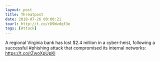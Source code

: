 ```yaml
---
layout: post
title: Threatpost
date: 2018-07-26 00:00:21
tourl: http://t.co/rD9Wvdqf3e
tags: [Attack]
---
```

A regional Virginia bank has lost $2.4 million in a cyber-heist, following a successful #phishing attack that compromised its internal networks: https://t.co/rZwoXpUpKl